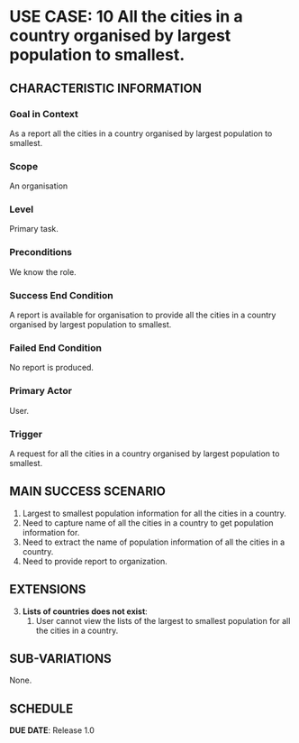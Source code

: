 # USE CASE: 10 All the cities in a country organised by largest population to smallest.

## CHARACTERISTIC INFORMATION

### Goal in Context

As a report all the cities in a country organised by largest population to smallest.

### Scope

An organisation

### Level

Primary task.

### Preconditions

We know the role.

### Success End Condition

A report is available for organisation to provide all the cities in a country organised by largest population to smallest.

### Failed End Condition

No report is produced.

### Primary Actor

User.

### Trigger

A request for all the cities in a country organised by largest population to smallest.

## MAIN SUCCESS SCENARIO

1. Largest to smallest population information for all the cities in a country.
2. Need to capture name of all the cities in a country to get population information for.
3. Need to extract the name of population information of all the cities in a country.
4. Need to  provide report to organization.

## EXTENSIONS

3. **Lists of countries does not exist**:
    1. User cannot view the lists of the largest to smallest population for all the cities in a country.

## SUB-VARIATIONS

None.

## SCHEDULE

**DUE DATE**: Release 1.0
